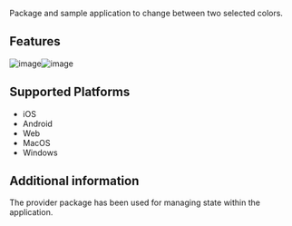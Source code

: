 <!--
This README describes the package. If you publish this package to pub.dev,
this README's contents appear on the landing page for your package.

For information about how to write a good package README, see the guide for
[writing package pages](https://dart.dev/guides/libraries/writing-package-pages).

For general information about developing packages, see the Dart guide for
[creating packages](https://dart.dev/guides/libraries/create-library-packages)
and the Flutter guide for
[developing packages and plugins](https://flutter.dev/developing-packages).
-->

Package and sample application to change between two selected colors.

## Features

![image](https://github.com/melihoznalbant/Change-Box-Color-SDK/assets/113714236/71c6cfb6-6702-4dca-8a6a-2d314c62cb6c)![image](https://github.com/melihoznalbant/Change-Box-Color-SDK/assets/113714236/5e3346cd-2dd8-48ae-92b1-8411af31a569)


## Supported Platforms

* iOS
* Android
* Web
* MacOS
* Windows


## Additional information

The provider package has been used for managing state within the application.
